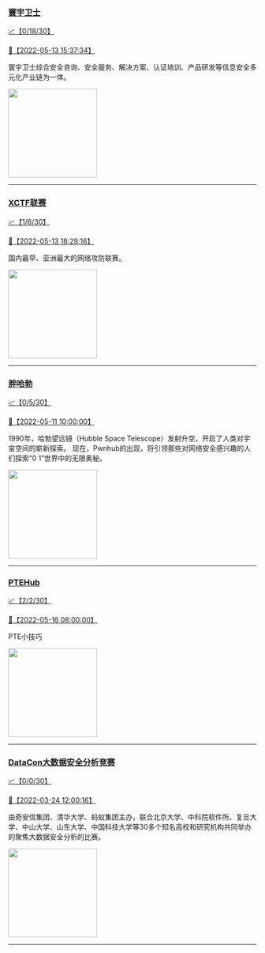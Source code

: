 
### [寰宇卫士](http://wechat.doonsec.com/admin/wechat_echarts/?biz=MzIwMzU0NDY5OA==)

[:chart_with_upwards_trend:【0/18/30】](http://wechat.doonsec.com/wechat_echarts/?biz=MzIwMzU0NDY5OA==)

[:camera_flash:【2022-05-13 15:37:34】](https://mp.weixin.qq.com/s?__biz=MzIwMzU0NDY5OA==&mid=2247491315&idx=1&sn=486f40f624e171f16be650f8944722ee&chksm=96cc9fe6a1bb16f0fa75a14672374e4f6cd17b38481d00ab81ca793a6c41ca5e6bc2c2307450&scene=126&sessionid=1652427845&key=86c007d21293fa4ceede935d8d312dd73353586713081d64ef7f3fa4fd5d0e3adb0de7011790962f409f46672b0e3671c65cfb64b84351ab1074a88a20f6d264c9810dbd83127f496dd70eb182d0ced411c8373a2a43cd071e71247fe8d0476bdbf4c360f6a4ee38ed0afe2dcd022c4580c3a870242207fefce8995566e15c7c&ascene=1&uin=MTA3Mzc3OTIzNQ%3D%3D&devicetype=Windows+Server+2016+x64&version=6305002e&lang=zh_CN&session_us=gh_7aa3785c2fbe&exportkey=AfYsk6uVLWfQx%2B%2FummepD1Y%3D&acctmode=0&pass_ticket=90CGtWl%2Fm7FCWx900tsvYNk6QLWJLABxuXUJTOBH9I4jW923O0LEOMbxtkkQ9q%2BI&wx_header=0&fontgear=2)

寰宇卫士综合安全咨询、安全服务、解决方案、认证培训、产品研发等信息安全多元化产业链为一体。

<img align="top" width="180" src="http://open.weixin.qq.com/qr/code?username=gh_7aa3785c2fbe" alt="" />

---


### [XCTF联赛](http://wechat.doonsec.com/admin/wechat_echarts/?biz=MjM5NDU3MjExNw==)

[:chart_with_upwards_trend:【1/6/30】](http://wechat.doonsec.com/wechat_echarts/?biz=MjM5NDU3MjExNw==)

[:camera_flash:【2022-05-13 18:29:16】](https://mp.weixin.qq.com/s?__biz=MjM5NDU3MjExNw==&mid=2247505837&idx=1&sn=3ba7ecc6eab46b1d03c2c0d7f0e0db9c&chksm=a687259791f0ac813222fdad5ce75bb79c1fb770a3ae5ffc342cb7a3dc498e11cf3640c5c15d&scene=126&sessionid=1652438292&key=e86646e798d06e74be69eb591f2e30172b22d5dd2725035c40c582165e0c10e561e041cfa607a2efe207a244d990216f32b6daa96dfdc316bfc65e402e40fa1d013f47121240641f403f0acf824e8228ce25c6a431e9b227208ae8c016020aebbb1006037ce189e3de0a00ba61f0468d1d35e728bad064dc30b5ec4d043d9614&ascene=1&uin=NTY2NTA4NjQ%3D&devicetype=Windows+Server+2016+x64&version=6305002e&lang=zh_CN&session_us=gh_3d7c7f90f79f&exportkey=AwHtBvOzeL%2B0HPlLbcch6JQ%3D&acctmode=0&pass_ticket=skadGcLODHVOiNuQkNWa8NHpR1JkkTcOMMjOVA%2FD3%2FqVBDPCcryqVv4GpFQaRhtu&wx_header=0&fontgear=2)

国内最早、亚洲最大的网络攻防联赛。

<img align="top" width="180" src="http://open.weixin.qq.com/qr/code?username=gh_3d7c7f90f79f" alt="" />

---


### [胖哈勃](http://wechat.doonsec.com/admin/wechat_echarts/?biz=MzI2OTUzMzg3Ng==)

[:chart_with_upwards_trend:【0/5/30】](http://wechat.doonsec.com/wechat_echarts/?biz=MzI2OTUzMzg3Ng==)

[:camera_flash:【2022-05-11 10:00:00】](https://mp.weixin.qq.com/s?__biz=MzI2OTUzMzg3Ng==&mid=2247490447&idx=1&sn=8c53be621981155c8ace40364c5a1194&chksm=eadf8c54dda80542c489bb6b3e31bb4ce5a895da84c719873f9c67fc4b7163dd0a612ed9798c&key=e86646e798d06e743cf7c547a8b121b24e73cd39a730054c894d3d81cadcfafc9b19c75b6d12c5d0b89e3f00e4dadb6c542ebec83818c9e39fc5429265fd57fbb0aaf2ffd62c0e6602d8a041c86a7c51eb572297260961f307b8b3dbf6c9a1c2d50dd8fad4ba3c165e5b5bf86133fbdaccd1fefcbf140d861763cf72ab3ce909&ascene=1&uin=NTY2NTA4NjQ%3D&devicetype=Windows+Server+2016+x64&version=6305002e&lang=zh_CN&session_us=gh_2e9e965bad75&exportkey=A9ntFibYwb0sbthePjBqHgM%3D&acctmode=0&pass_ticket=lkEXYWgM7%2FJ5IGSS8hrHbPWEI1njfnulWdiVjVSBylq0QM0THUmCkBAP%2FrbHZIT1&wx_header=0&fontgear=2)

1990年，哈勃望远镜（Hubble Space Telescope）发射升空，开启了人类对宇宙空间的崭新探索。 现在，Pwnhub的出现，将引领那些对网络安全感兴趣的人们探索“0 1”世界中的无限奥秘。

<img align="top" width="180" src="http://open.weixin.qq.com/qr/code?username=gh_2e9e965bad75" alt="" />

---


### [PTEHub](http://wechat.doonsec.com/admin/wechat_echarts/?biz=Mzg4NzY5NjgyNw==)

[:chart_with_upwards_trend:【2/2/30】](http://wechat.doonsec.com/wechat_echarts/?biz=Mzg4NzY5NjgyNw==)

[:camera_flash:【2022-05-16 08:00:00】](https://mp.weixin.qq.com/s?__biz=Mzg4NzY5NjgyNw==&mid=2247484278&idx=1&sn=890cc24da79ee6999a9aa8a54edf9ebe&chksm=cf873fa2f8f0b6b4af3094c1a881a9f4d06d37f819b1b08fe73adf72c33c4cced72637d0e808&scene=126&sessionid=1652659967&key=7587a6a30786f155c88ef41802dbd2bd84fe93dc693da6f4205348d5b31a6e6c3861b3cdb916462fd6d809bf12b033af3f920741dac46403a707275bd608c0ae6f4831255c13d76d65c1fe821d655acfb0b8126a5f431f144cbec78396145d8f6304c731450adf5443b9940bf9a2f01156f943aec830dd85de4952e784c9309f&ascene=1&uin=MTM1NzU2MDQ1OQ%3D%3D&devicetype=Windows+Server+2016+x64&version=6305002e&lang=zh_CN&session_us=gh_5aff651a75ac&exportkey=A%2Fu2YAVq1BLEUYvMid0gLgI%3D&acctmode=0&pass_ticket=nngna6pKr425vMIInbWMvf0wBFYMV%2FbteB6xEoQpDRS8Z04EfbkorKdLvQZjO4eq&wx_header=0&fontgear=2)

PTE小技巧

<img align="top" width="180" src="http://open.weixin.qq.com/qr/code?username=gh_5aff651a75ac" alt="" />

---


### [DataCon大数据安全分析竞赛](http://wechat.doonsec.com/admin/wechat_echarts/?biz=MzU5Njg1NzMyNw==)

[:chart_with_upwards_trend:【0/0/30】](http://wechat.doonsec.com/wechat_echarts/?biz=MzU5Njg1NzMyNw==)

[:camera_flash:【2022-03-24 12:00:16】](https://mp.weixin.qq.com/s?__biz=MzU5Njg1NzMyNw==&mid=2247484500&idx=1&sn=35e43e11b29119544045fa7dfd56c10a&chksm=fe5d1cd4c92a95c208c93921a0b8f328cb92daf0630bc8a5ed7eaaafc30500fc44768beb0b6f&scene=58&subscene=0&key=c184f4d6bd516cbc3587f353514bf43d15f650052944cac42df6c7006a75a85b6a03185a72267e01ea079acc364249f3c8512fa441e0808e5e01a921fcce20da8e78bac902143ace81a9934ec635b5aefff0143b30e1e1e5c9f14492ac08d9dc517652e249032f9d93d29433cd7da8d2c0a03a661eda3e81fe43fe84bf80ac73&ascene=1&uin=NTY2NTA4NjQ%3D&devicetype=Windows+Server+2016+x64&version=6305002e&lang=zh_CN&exportkey=A1kF9N5%2BL1LdiqmFniqmwLI%3D)

由奇安信集团、清华大学、蚂蚁集团主办，联合北京大学、中科院软件所、复旦大学、中山大学、山东大学、中国科技大学等30多个知名高校和研究机构共同举办的聚焦大数据安全分析的比赛。

<img align="top" width="180" src="http://open.weixin.qq.com/qr/code?username=gh_a0316d342599" alt="" />

---

